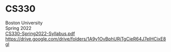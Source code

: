 # CS330
Boston University\
Spring 2022\
[CS330-Spring2022-Syllabus.pdf](https://github.com/zhiqi-chen/CS330/files/10949411/CS330-Spring2022-Syllabus.pdf)\
https://drive.google.com/drive/folders/1A9y1OvBphURjTgCieR64J7eIHCixE8gl
